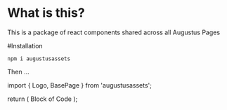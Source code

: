# What is this?

This is a package of react components shared across all Augustus Pages

#Installation

`npm i augustusassets`


Then ...

import { Logo, BasePage } from 'augustusassets';

return (
    <BasePage>
        Block of Code
    <BasePage>
);

